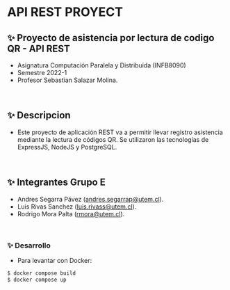 # API REST PROYECT
## ✨ Proyecto de asistencia por lectura de codigo QR - API REST
- Asignatura Computación Paralela y Distribuida (INFB8090)
- Semestre 2022-1
- Profesor Sebastian Salazar Molina.

<br>

## ✨ Descripcion
- Este proyecto de aplicación REST va a permitir llevar registro asistencia mediante la lectura de códigos QR. Se utilizaron las tecnologías de ExpressJS, NodeJS y PostgreSQL.

<br>

## ✨ Integrantes Grupo E
- Andres Segarra Pávez (andres.segarrap@utem.cl).
- Luis Rivas Sanchez (luis.rivass@utem.cl).
- Rodrigo Mora Palta (rmora@utem.cl).

<br>

### ✨ Desarrollo
- Para levantar con Docker:
```bash
$ docker compose build
$ docker compose up
```
